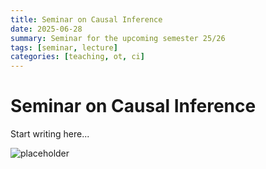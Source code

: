```yaml
---
title: Seminar on Causal Inference
date: 2025-06-28
summary: Seminar for the upcoming semester 25/26
tags: [seminar, lecture]
categories: [teaching, ot, ci]
---
```


# Seminar on Causal Inference

Start writing here...

![placeholder](images/placeholder.png)
